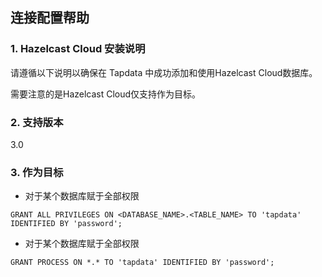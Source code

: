 ## **连接配置帮助**

### **1. Hazelcast Cloud 安装说明**

请遵循以下说明以确保在 Tapdata 中成功添加和使用Hazelcast Cloud数据库。

需要注意的是Hazelcast Cloud仅支持作为目标。

### **2. 支持版本**
3.0

### **3. 作为目标**
- 对于某个数据库赋于全部权限
```
GRANT ALL PRIVILEGES ON <DATABASE_NAME>.<TABLE_NAME> TO 'tapdata' IDENTIFIED BY 'password';
```
- 对于某个数据库赋于全部权限
```
GRANT PROCESS ON *.* TO 'tapdata' IDENTIFIED BY 'password';
```
